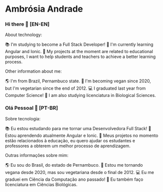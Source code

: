 <!--
**ambrosiaandrade/ambrosiaandrade** is a ✨ _special_ ✨ repository because its `README.md` (this file) appears on your GitHub profile.

Here are some ideas to get you started:

- 🔭 I’m currently working on ...
- 🌱 I’m currently learning ...
- 👯 I’m looking to collaborate on ...
- 🤔 I’m looking for help with ...
- 💬 Ask me about ...
- 📫 How to reach me: ...
- 😄 Pronouns: ...
- ⚡ Fun fact: ...
-->

# Ambrósia Andrade

### Hi there 👋 [EN-EN]

About technology:

:books: I'm studying to become a Full Stack Developer!
:notebook: I'm currently learning Angular and Ionic.
:dart: My projects at the moment are related to educational purposes, I want to help students and teachers to achieve a better learning process.

Other information about me:

:earth_americas: I'm from Brazil, Pernambuco state.
:seedling: I'm becoming vegan since 2020, but I'm vegetarian since the end of 2012.
:computer: I graduated last year from Computer Science!
:deciduous_tree: I am also studying licenciatura in Biological Sciences.

### Olá Pessoal 👋 [PT-BR]

Sobre tecnologia:

:books: Eu estou estudando para me tornar uma Desenvolvedora Full Stack!
:notebook: Estou aprendendo atualmente Angular e Ionic.
:dart: Meus projetos no momento estão relacionados à educação, eu quero ajudar os estudantes e professores a obterem um melhor processo de aprendizagem.

Outras informações sobre mim:

:earth_americas: Eu sou do Brasil, do estado de Pernambuco.
:seedling: Estou me tornando vegana desde 2020, mas sou vegetariana desde o final de 2012.
:computer: Eu me graduei em Ciência da Computação ano passado!
:deciduous_tree: Eu também faço licenciatura em Ciências Biológicas.
